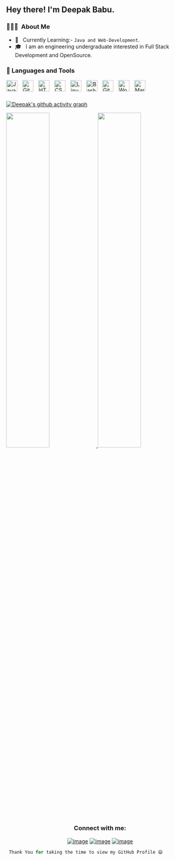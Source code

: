<h2> Hey there! I'm Deepak Babu.</h2>

<h3> 👨🏻‍💻 &nbsp;About Me </h3>

- 🤔 &nbsp; Currently Learning:- ``Java and Web-Development``.
- 🎓 &nbsp; I am an engineering undergraduate interested in Full Stack Development and OpenSource.

### 🧰 Languages and Tools

<img align="left" alt="Java" width="30px" style="padding-right:10px;" src="https://cdn.jsdelivr.net/gh/devicons/devicon/icons/java/java-original.svg"/>


<img align="left" alt="Git" width="30px" style="padding-right:10px;" src="https://cdn.jsdelivr.net/gh/devicons/devicon/icons/git/git-original.svg" />

<img align="left" alt="HTML" width="30px" style="padding-right:10px;" src="https://cdn.jsdelivr.net/gh/devicons/devicon/icons/html5/html5-plain.svg" />
<img align="left" alt="CSS" width="30px" style="padding-right:10px;" src="https://cdn.jsdelivr.net/gh/devicons/devicon/icons/css3/css3-plain.svg" />
<img align="left" alt="Linux" width="30px" style="padding-right:10px;" src="https://cdn.jsdelivr.net/gh/devicons/devicon/icons/linux/linux-original.svg"" />
<img align="left" alt="Bash" width="30px" style="padding-right:10px;" src="https://cdn.jsdelivr.net/gh/devicons/devicon/icons/bash/bash-original.svg" />

<img align="left" alt="GitHub" width="30px" style="padding-right:10px;" src="https://cdn.jsdelivr.net/gh/devicons/devicon/icons/github/github-original.svg" />
          
<img align="left" alt="WordPress" width="30px" style="padding-right:10px;" src="https://cdn.jsdelivr.net/gh/devicons/devicon/icons/wordpress/wordpress-plain.svg" />

<img align="left" alt="Markdown" width="30px" style="padding-right:10px;" src="https://cdn.jsdelivr.net/gh/devicons/devicon/icons/markdown/markdown-original.svg" />
                     
<br />

#


[![Deepak's github activity graph](https://github-readme-activity-graph.cyclic.app/graph?username=deepaktechnical007&theme=dracula)](https://github.com/deepaktechnical007/github-readme-activity-graph)

<a href="https://github.com/deepaktechnical007">
  <img width="48%" src="https://github-readme-stats.vercel.app/api?username=deepaktechnical007&show_icons=true&theme=tokyonight" />
  <img width="48%" src="https://github-readme-streak-stats.herokuapp.com/?user=deepaktechnical007&theme=tokyonight" />
 

</a>
<br/>

<!--START_SECTION:activity-->
<!--END_SECTION:activity-->


# <h3 align="center">Connect with me:</h3>
<div align="center">

[![image](https://img.shields.io/badge/LinkedIn-0077B5?style=for-the-badge&logo=linkedin&logoColor=white)](https://www.linkedin.com/in/deepak-babu-3961b621a/)
[![image](https://img.shields.io/badge/Instagram-E4405F?style=for-the-badge&logo=instagram&logoColor=white)](https://www.instagram.com/be.dpk/?hl=en)
[![image](https://img.shields.io/badge/Gmail-D14836?style=for-the-badge&logo=gmail&logoColor=white)](mailto:todeepakbabu@gmail.com)
  
</div>




```Python
 Thank You for taking the time to view my GitHub Profile 😄
 ```
